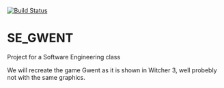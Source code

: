 [![Build Status](https://travis-ci.com/StefanGrad/SE_GWENT.svg?branch=workingVer)](https://travis-ci.com/StefanGrad/SE_GWENT)

# SE_GWENT
Project for a Software Engineering class

We will recreate the game Gwent as it is shown in Witcher 3, well probebly not with the same graphics.
